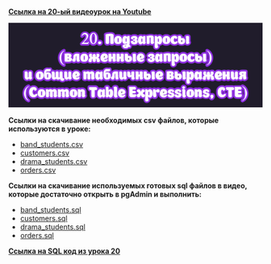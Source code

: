 [**Ссылка на 20-ый видеоурок на Youtube**](https://youtu.be/kgQFiJISeqY)

![img](https://github.com/AnatoliiBalakiriev/sql_video_course_for_beginners/blob/main/SQL-101%20Modules/Module%202/Lesson%2020/images/lesson%2020.png)

**Ccылки на скачивание необходимых csv файлов, которые используются в уроке:**<br>
 - [band_students.csv](https://raw.githubusercontent.com/AnatoliiBalakiriev/sql_video_course_for_beginners/main/SQL-101%20Modules/Module%202/Lesson%2020/CSV%20%D1%84%D0%B0%D0%B9%D0%BB%D1%8B/band_students.csv)
 - [customers.csv](https://raw.githubusercontent.com/AnatoliiBalakiriev/sql_video_course_for_beginners/main/SQL-101%20Modules/Module%202/Lesson%2020/CSV%20%D1%84%D0%B0%D0%B9%D0%BB%D1%8B/customers.csv)
 - [drama_students.csv](https://raw.githubusercontent.com/AnatoliiBalakiriev/sql_video_course_for_beginners/main/SQL-101%20Modules/Module%202/Lesson%2020/CSV%20%D1%84%D0%B0%D0%B9%D0%BB%D1%8B/drama_students.csv)
 - [orders.csv](https://raw.githubusercontent.com/AnatoliiBalakiriev/sql_video_course_for_beginners/main/SQL-101%20Modules/Module%202/Lesson%2020/CSV%20%D1%84%D0%B0%D0%B9%D0%BB%D1%8B/orders.csv)

**Ccылки на скачивание используемых готовых sql файлов в видео, которые достаточно открыть в pgAdmin и выполнить:**
 - [band_students.sql](https://raw.githubusercontent.com/AnatoliiBalakiriev/sql_video_course_for_beginners/main/SQL-101%20Modules/Module%202/Lesson%2020/SQL%20%D1%84%D0%B0%D0%B9%D0%BB%D1%8B/band_students.sql)
 - [customers.sql](https://raw.githubusercontent.com/AnatoliiBalakiriev/sql_video_course_for_beginners/main/SQL-101%20Modules/Module%202/Lesson%2020/SQL%20%D1%84%D0%B0%D0%B9%D0%BB%D1%8B/customers.sql)
 - [drama_students.sql](https://raw.githubusercontent.com/AnatoliiBalakiriev/sql_video_course_for_beginners/main/SQL-101%20Modules/Module%202/Lesson%2020/SQL%20%D1%84%D0%B0%D0%B9%D0%BB%D1%8B/drama_students.sql)
 - [orders.sql](https://raw.githubusercontent.com/AnatoliiBalakiriev/sql_video_course_for_beginners/main/SQL-101%20Modules/Module%202/Lesson%2020/SQL%20%D1%84%D0%B0%D0%B9%D0%BB%D1%8B/orders.sql)

[**Ссылка на SQL код из урока 20**](https://raw.githubusercontent.com/AnatoliiBalakiriev/sql_video_course_for_beginners/main/SQL-101%20Modules/Module%202/Lesson%2020/SQL%20%D1%84%D0%B0%D0%B9%D0%BB%D1%8B/SQL%20%D0%BA%D0%BE%D0%B4%20%D0%B8%D0%B7%20%D1%83%D1%80%D0%BE%D0%BA%D0%B0%2020.sql)





